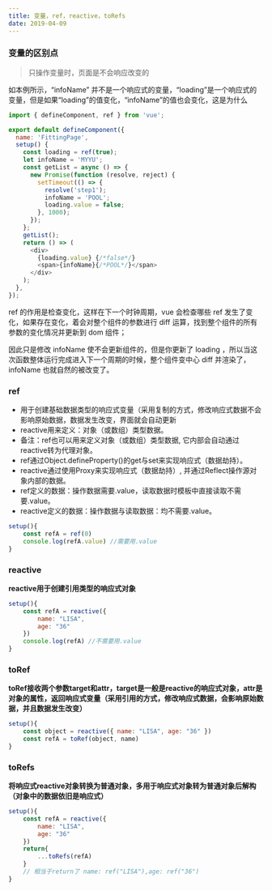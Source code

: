 ```yaml
---
title: 变量，ref，reactive，toRefs
date: 2019-04-09
---
```



### 变量的区别点

> 只操作变量时，页面是不会响应改变的

如本例所示，“infoName” 并不是一个响应式的变量，“loading”是一个响应式的变量，但是如果“loading”的值变化，“infoName”的值也会变化，这是为什么

``` js
import { defineComponent, ref } from 'vue';

export default defineComponent({
  name: 'FittingPage',
  setup() {
    const loading = ref(true);
    let infoName = 'MYYU';
    const getList = async () => {
      new Promise(function (resolve, reject) {
        setTimeout(() => {
          resolve('step1');
          infoName = 'POOL';
          loading.value = false;
        }, 1000);
      });
    };
    getList();
    return () => (
      <div>
        {loading.value} {/*false*/}
        <span>{infoName}{/*POOL*/}</span> 
      </div>
    );
  },
});
``` 

ref 的作用是检查变化，这样在下一个时钟周期，vue 会检查哪些 ref 发生了变化，如果存在变化，着会对整个组件的参数进行 diff 运算，找到整个组件的所有参数的变化情况并更新到 dom 组件；

因此只是修改 infoName 使不会更新组件的，但是你更新了 loading ，所以当这次函数整体运行完成进入下一个周期的时候，整个组件变中心 diff 并渲染了， infoName 也就自然的被改变了。

### ref

+ 用于创建基础数据类型的响应式变量（采用复制的方式，修改响应式数据不会影响原始数据，数据发生改变，界面就会自动更新
+ reactive用来定义：对象（或数组）类型数据。
+ 备注：ref也可以用来定义对象（或数组）类型数据, 它内部会自动通过reactive转为代理对象。
+ ref通过Object.defineProperty()的get与set来实现响应式（数据劫持）。
+ reactive通过使用Proxy来实现响应式（数据劫持）, 并通过Reflect操作源对象内部的数据。
+ ref定义的数据：操作数据需要.value，读取数据时模板中直接读取不需要.value。
+ reactive定义的数据：操作数据与读取数据：均不需要.value。



``` js
setup(){
	const refA = ref(0) 
    console.log(refA.value) //需要用.value 
}
``` 

### reactive
**reactive用于创建引用类型的响应式对象**
``` js
setup(){
	const refA = reactive({
		name: "LISA",
		age: "36"
	})
    console.log(refA) //不需要用.value 
}
``` 

### toRef
**toRef接收两个参数target和attr，target是一般是reactive的响应式对象，attr是对象的属性，返回响应式变量（采用引用的方式，修改响应式数据，会影响原始数据，并且数据发生改变）**
``` js
setup(){
	const object = reactive({ name: "LISA", age: "36" })
	const refA = toRef(object, name) 
}
``` 

### toRefs
**将响应式reactive对象转换为普通对象，多用于响应式对象转为普通对象后解构（对象中的数据依旧是响应式）**
``` js
setup(){
	const refA = reactive({
		name: "LISA",
		age: "36"
	})
	return{
		...toRefs(refA) 
	}
	// 相当于return了 name: ref("LISA"),age: ref("36")
}
``` 